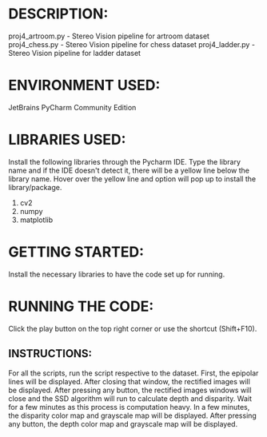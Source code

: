 # DESCRIPTION:
proj4_artroom.py - Stereo Vision pipeline for artroom dataset
proj4_chess.py - Stereo Vision pipeline for chess dataset
proj4_ladder.py - Stereo Vision pipeline for ladder dataset

# ENVIRONMENT USED:
JetBrains PyCharm Community Edition

# LIBRARIES USED:
Install the following libraries through the Pycharm IDE. Type the library name and if the IDE doesn't detect it, there will be a yellow line below the library name. Hover over the yellow line and option will pop up to install the library/package.

1. cv2
2. numpy
3. matplotlib

# GETTING STARTED:
Install the necessary libraries to have the code set up for running.

# RUNNING THE CODE:
Click the play button on the top right corner or use the shortcut (Shift+F10).

## INSTRUCTIONS:
For all the scripts, run the script respective to the dataset. First, the epipolar lines will be displayed. After closing that window, the rectified images will be displayed. After pressing any button, the rectified images windows will close and the SSD algorithm will run to calculate depth and disparity. Wait for a few minutes as this process is computation heavy. In a few minutes, the disparity color map and grayscale map will be displayed. After pressing any button, the depth color map and grayscale map will be displayed.   






